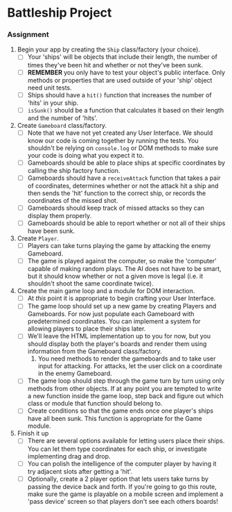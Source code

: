 # Battleship Project


### Assignment


1. Begin your app by creating the `Ship` class/factory (your choice).
   - [ ] Your 'ships' will be objects that include their length, the number of times they've been hit and whether or not they've been sunk.
   - [ ] __REMEMBER__ you only have to test your object's public interface.  Only methods or properties that are used outside of your 'ship' object need unit tests.
   - [ ] Ships should have a `hit()` function that increases the number of 'hits' in your ship.
   - [ ] `isSunk()` should be a function that calculates it based on their length and the number of 'hits'.
2. Create `Gameboard` class/factory.
   - [ ] Note that we have not yet created any User Interface.  We should know our code is coming together by running the tests.  You shouldn't be relying on `console.log` or DOM methods to make sure your code is doing what you expect it to.
   - [ ] Gameboards should be able to place ships at specific coordinates by calling the ship factory function.
   - [ ] Gameboards should have a `receiveAttack` function that takes a pair of coordinates, determines whether or not the attack hit a ship and then sends the 'hit' function to the correct ship, or records the coordinates of the missed shot.
   - [ ] Gameboards should keep track of missed attacks so they can display them properly.
   - [ ] Gameboards should be able to report whether or not all of their ships have been sunk.
3. Create `Player`.
   - [ ] Players can take turns playing the game by attacking the enemy Gameboard.
   - [ ] The game is played against the computer, so make the 'computer' capable of making random plays.  The AI does not have to be smart, but it should know whether or not a given move is legal (i.e. it shouldn't shoot the same coordinate twice).
4. Create the main game loop and a module for DOM interaction.
   - [ ] At _this_ point it is appropriate to begin crafting your User Interface.
   - [ ] The game loop should set up a new game by creating Players and Gameboards.  For now just populate each Gameboard with predetermined coordinates.  You can implement a system for allowing players to place their ships later.
   - [ ] We'll leave the HTML implementation up to you for now, but you should display both the player's boards and render them using information from the Gameboard class/factory.
      1. You need methods to render the gameboards and to take user input for attacking.  For attacks, let the user click on a coordinate in the enemy Gameboard.
   - [ ] The game loop should step through the game turn by turn using only methods from other objects.  If at any point you are tempted to write a new function inside the game loop, step back and figure out which class or module that function should belong to.
   - [ ] Create conditions so that the game ends once one player's ships have all been sunk.  This function is appropriate for the Game module.
5. Finish it up
   - [ ] There are several options available for letting users place their ships.  You can let them type coordinates for each ship, or investigate implementing drag and drop.
   - [ ] You can polish the intelligence of the computer player by having it try adjacent slots after getting a 'hit'.
   - [ ] Optionally, create a 2 player option that lets users take turns by passing the device back and forth.  If you're going to go this route, make sure the game is playable on a mobile screen and implement a 'pass device' screen so that players don't see each others boards!
